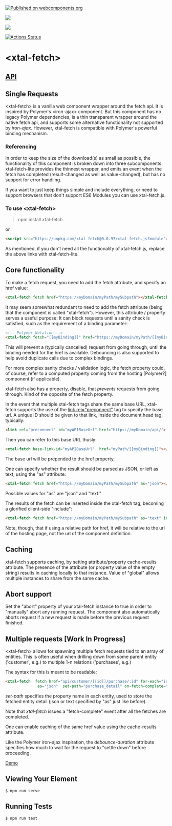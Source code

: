 [![Published on webcomponents.org](https://img.shields.io/badge/webcomponents.org-published-blue.svg)](https://www.webcomponents.org/element/xtal-fetch)

<a href="https://nodei.co/npm/xtal-fetch/"><img src="https://nodei.co/npm/xtal-fetch.png"></a>

<img src="https://badgen.net/bundlephobia/minzip/trans-render">

[![Actions Status](https://github.com/bahrus/xtal-fetch/workflows/CI/badge.svg)](https://github.com/bahrus/xtal-fetch/actions?query=workflow%3ACI)

# \<xtal-fetch\>

## [API](https://bahrus.github.io/api-viewer/index.html?npmPackage=xtal-fetch&jsPath=xtal-fetch-entities.js&jsonPath=custom-elements.json)

## Single Requests

\<xtal-fetch\> is a vanilla web component wrapper around the fetch api.  It is inspired by Polymer's \<iron-ajax\> component.  But this component has no legacy Polymer dependencies, is a thin transparent wrapper around the native fetch api, and supports some alternative functionality not supported by *iron-ajax*.  However, xtal-fetch is compatible with Polymer's powerful binding mechanism.


### Referencing

In order to keep the size of the download(s) as small as possible, the functionality of this component is broken down into three subcomponents.  xtal-fetch-lite provides the thinnest wrapper, and emits an event when the fetch has completed (result-changed as well as value-changed), but has no support for error handling.  

If you want to just keep things simple and include everything, or need to support browsers that don't support ES6 Modules you can use xtal-fetch.js.  



### To use  \<xtal-fetch\>

>npm install xtal-fetch

or

```html
<script src="https://unpkg.com/xtal-fetch@0.0.97/xtal-fetch.js?module"></script>
```


As mentioned, if you don't need all the functionality of xtal-fetch.js, replace the above links with xtal-fetch-lite.

## Core functionality

To make a fetch request, you need to add the fetch attribute, and specify an href value:

```html
<xtal-fetch fetch href="https://myDomain/myPath/mySubpath"></xtal-fetch>
```

It may seem somewhat redundant to need to add the fetch attribute (being that the component is called "xtal-fetch").  However, this attribute / property serves a useful purpose:  It can block requests until a sanity check is satisfied, such as the requirement of a binding parameter:

```html
<!-- Polymer Notation -->
<xtal-fetch fetch="[[myBinding]]" href="https://myDomain/myPath/[[myBinding]]"></xtal-fetch>
```

This will prevent a (typically cancelled) request from going through, until the binding needed for the href is available. Debouncing is also supported to help avoid duplicate calls due to complex bindings.

For more complex sanity checks / validation logic, the fetch property could, of course, refer to a computed property coming from the hosting [Polymer?] component (if applicable).

xtal-fetch also has a property, disable, that *prevents* requests from going through.  Kind of the opposite of the fetch property.

In the event that multiple xtal-fetch tags share the same base URL, xtal-fetch supports the use of the [link rel="preconnect"](https://w3c.github.io/resource-hints/#preconnect) tag to specify the base url.  A unique ID should be given to that link, inside the document.head tag, typically:

```html
<link rel="preconnect" id="myAPIBaseUrl" href="https://myDomain/api/">
``` 

Then you can refer to this base URL thusly:

```html
<xtal-fetch base-link-id="myAPIBaseUrl"  href="myPath/[[myBinding]]"></xtal-fetch>
```

The base url will be prepended to the href property.

One can specify whether the result should be parsed as JSON, or left as text, using the "as" attribute:

```html
<xtal-fetch fetch href="https://myDomain/myPath/mySubpath" as="json"></xtal-fetch>
```

Possible values for "as" are "json" and "text."

The results of the fetch can be inserted inside the xtal-fetch tag, becoming a glorified client-side "include":

```html
<xtal-fetch fetch href="https://myDomain/myPath/mySubpath" as="text" insert-results></xtal-fetch>
```

Note, though, that if using a relative path for href, it will be relative to the url of the hosting page, not the url of the component definition.


## Caching

xtal-fetch supports caching, by setting attribute/property cache-results attribute.  The presence of the attribute (or property value of the empty string) results in caching locally to that instance.  Value of "global" allows multiple instances to share from the same cache.

## Abort support

Set the "abort" property of your xtal-fetch instance to true in order to "manually" abort any running request.  The component also automatically aborts request if a new request is made before the previous request finished.



## Multiple requests [Work In Progress]

\<xtal-fetch\> allows for spawning multiple fetch requests tied to an array of entities.  This is often useful when drilling down from some parent entity ('customer', e.g.) to multiple 1-n relations ('purchases', e.g.)

The syntax for this is meant to be readable:

```html
<xtal-fetch  fetch href="api/customer/[[id]]/purchase/:id" for-each="id" in-entities="[[purchases]]" 
              as="json"  set-path="purchase_detail" on-fetch-complete="refreshDetail"></xtal-fetch>
```

*set-path* specifies the property name in each entity, used to store the fetched entity detail (json or text specified by "as" just like before).

Note that *xtal-fetch* issues a "fetch-complete" event after all the fetches are completed.

One can enable caching  of the same href value using the cache-results attribute.  

Like the Polymer iron-ajax inspiration, the *debounce-duration* attribute specifies how much to wait for the request to "settle down" before proceeding.

[Demo](https://jsfiddle.net/bahrus/6Ls9yuxj/3/)

<!--
```
<custom-element-demo>
  <template>
      <div>
        <link rel=preconnect id=baseSampleJsonFolder href="https://cdn.jsdelivr.net/">
        <template id=personTemplate>
          <li><div>Name: |.name|</div><div>Email: |.email|</div></li>
        </template>
        <xtal-fetch disabled=2 base-link-id=baseSampleJsonFolder fetch href="npm/xtal-fetch/demo/generated.json" as=json></xtal-fetch>
        <p-d on=fetch-complete to=[-view-model] m=1></p-d>
        <p-d on=fetch-complete to=[-in-entities] m=1></p-d>
        <trans-render -view-model><script nomodule>({
          ul: ({ctx, target}) => ctx.repeat(personTemplate, ctx, ctx.viewModel.length, target, {
              li: ({idx}) => ({
                div: ({ctx, target}) => ctx.interpolate(target, 'textContent', ctx.viewModel[idx])
              })
          })         
        })</script></trans-render>         
        <div>
          <ul></ul>
        </div>
        
        <template id="fileTemplate">
          <li>Message |.message|</li>
        </template>
        <xtal-fetch disabled base-link-id="baseSampleJsonFolder" fetch href="npm/xtal-fetch/demo/detail_:_id.json" for-each="_id" -in-entities  as="json"   set-path="detail_contents"></xtal-fetch>
        <p-d on=fetch-complete to=[-view-model] m=1></p-d>
        <trans-render -view-model><script nomodule>({
          ul: ({ctx, target}) => ctx.repeat(fileTemplate, ctx, ctx.viewModel.length, target, {
              li: ({ctx, idx, target}) => ctx.interpolate(target, 'textContent', ctx.viewModel[idx].detail_contents)
          })          
        })</script></trans-render>
        <div>
          <ul></ul>
        </div>
        <script type="module" src="https://unpkg.com/p-et-alia@0.0.74/p-d.js?module"></script>
        <script type="module" src="https://unpkg.com/xtal-fetch@0.0.76/xtal-fetch-entities.js?module"></script>
        <script type="module" src="https://unpkg.com/trans-render@0.0.143/trans-render.js?module"></script>
      </div>
</template>
</custom-element-demo>
```
-->


## Viewing Your Element

```
$ npm run serve
```

## Running Tests

```
$ npm run test
```
